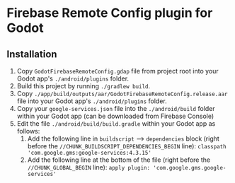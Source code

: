 # Firebase Remote Config plugin for Godot

## Installation

1. Copy `GodotFirebaseRemoteConfig.gdap` file from project root into your Godot app's `./android/plugins` folder.
2. Build this project by running `./gradlew build`.
3. Copy `./app/build/outputs/aar/GodotFirebaseRemoteConfig.release.aar` file into your Godot app's `./android/plugins` folder.
4. Copy your `google-services.json` file into the `./android/build` folder within your Godot app (can be downloaded from Firebase Console)
5. Edit the file `./android/build/build.gradle` within your Godot app as follows:
   1. Add the following line in `buildscript` --> `dependencies` block (right before the `//CHUNK_BUILDSCRIPT_DEPENDENCIES_BEGIN` line): `classpath 'com.google.gms:google-services:4.3.15'`
   2. Add the following line at the bottom of the file (right before the `//CHUNK_GLOBAL_BEGIN` line): `apply plugin: 'com.google.gms.google-services'`

